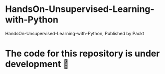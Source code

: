 # HandsOn-Unsupervised-Learning-with-Python
HandsOn-Unsupervised-Learning-with-Python, Published by Packt
# The code for this repository is under development :construction_worker:
